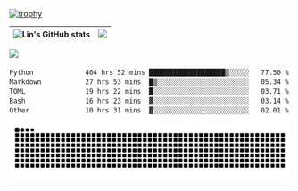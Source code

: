 [![trophy](https://github-profile-trophy.vercel.app/?username=ocss884&column=7)](https://github.com/ocss884)

| ![Lin's GitHub stats](https://github-readme-stats.vercel.app/api?username=ocss884&show_icons=true&hide_border=True&count_private=true) | ![](https://github-readme-streak-stats.herokuapp.com?user=ocss884&hide_border=true&date_format=M%20j%5B%2C%20Y%5D&ring=7EDDCF&fire=7EDDCF") |
| ------------------------------------------------------------ | ------------------------------------------------------------ |

![](https://komarev.com/ghpvc/?username=ocss884&color=brightgreen)

<!--START_SECTION:waka-->

```txt
Python             404 hrs 52 mins ███████████████████▒░░░░░   77.50 %
Markdown           27 hrs 53 mins  █▒░░░░░░░░░░░░░░░░░░░░░░░   05.34 %
TOML               19 hrs 22 mins  █░░░░░░░░░░░░░░░░░░░░░░░░   03.71 %
Bash               16 hrs 23 mins  ▓░░░░░░░░░░░░░░░░░░░░░░░░   03.14 %
Other              10 hrs 31 mins  ▓░░░░░░░░░░░░░░░░░░░░░░░░   02.01 %
```

<!--END_SECTION:waka-->

<p align="center">
   <img src="https://github.com/ocss884/ocss884/blob/output/github-snake.svg" alt="snake">
</p>
